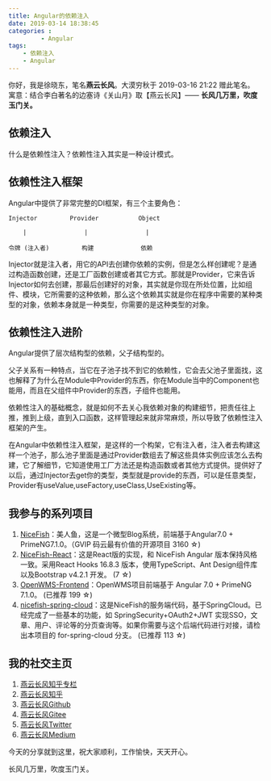 ```yaml
---
title: Angular的依赖注入
date: 2019-03-14 18:38:45
categories :
         - Angular
tags: 
    - 依赖注入
    - Angular
---
```


你好，我是徐晓东，笔名**燕云长风**。大漠穷秋于 2019-03-16 21:22 赠此笔名。
寓意：结合李白著名的边塞诗《关山月》取【燕云长风】—— **长风几万里，吹度玉门关。**

## 依赖注入
什么是依赖性注入？依赖性注入其实是一种设计模式。

 ## 依赖性注入框架
Angular中提供了非常完整的DI框架，有三个主要角色：
```
Injector         Provider           Object  

    |                |                |

令牌 (注入者)         构建             依赖
```
Injector就是注入者，用它的API去创建你依赖的实例，但是怎么样创建呢？是通过构造函数创建，还是工厂函数创建或者其它方式。那就是Provider，它来告诉Injector如何去创建，那最后创建好的对象，其实就是你现在所处位置，比如组件、模块，它所需要的这种依赖，那么这个依赖其实就是你在程序中需要的某种类型的对象，依赖本身就是一种类型，你需要的是这种类型的对象。

## 依赖性注入进阶
Angular提供了层次结构型的依赖，父子结构型的。

父子关系有一种特点，当它在子池子找不到它的依赖性，它会去父池子里面找，这也解释了为什么在Module中Provider的东西，你在Module当中的Component也能用，而且在父组件中Provider的东西，子组件也能用。

依赖性注入的基础概念，就是如何不去关心我依赖对象的构建细节，把责任往上推，推到上级，直到入口函数，这样管理起来就非常麻烦，所以导致了依赖性注入框架的产生。

在Angular中依赖性注入框架，是这样的一个构架，它有注入者，注入者去构建这样一个池子，那么池子里面是通过Provider数组去了解这些具体实例应该怎么去构建，它了解细节，它知道使用工厂方法还是构造函数或者其他方式提供。提供好了以后，通过Injector去get你的类型，类型就是provide的东西，可以是任意类型，Provider有useValue,useFactory,useClass,UseExisting等。

## 我参与的系列项目

1. [NiceFish]( https://gitee.com/mumu-osc/NiceFish)：美人鱼，这是一个微型Blog系统，前端基于Angular7.0 + PrimeNG7.1.0。（GVIP 码云最有价值的开源项目 3160 ☆)
2. [NiceFish-React]( https://gitee.com/mumu-osc/NiceFish-React)：这是React版的实现，和 NiceFish Angular 版本保持风格一致。采用React Hooks 16.8.3 版本，使用TypeScript、Ant Design组件库以及Bootstrap v4.2.1 开发。  (7 ☆)
3. [OpenWMS-Frontend](https://gitee.com/mumu-osc/OpenWMS-Frontend)：OpenWMS项目前端基于 Angular 7.0 + PrimeNG 7.1.0。  (已推荐 199 ☆)
4. [nicefish-spring-cloud](https://gitee.com/mumu-osc/nicefish-spring-cloud)：这是NiceFish的服务端代码，基于SpringCloud。已经完成了一些基本的功能，如 SpringSecurity+OAuth2+JWT 实现SSO，文章、用户、评论等的分页查询等。如果你需要与这个后端代码进行对接，请检出本项目的 for-spring-cloud 分支。 (已推荐 113 ☆)

## 我的社交主页  

1. [燕云长风知乎专栏](https://zhuanlan.zhihu.com/yanyunchangfeng)  
2. [燕云长风知乎](https://zhihu.com/people/hbxyxuxiaodong)  
3. [燕云长风Github](https://github.com/yanyunchangfeng)  
4. [燕云长风Gitee](https://gitee.com/yanyunchangfeng)  
5. [燕云长风Twitter](https://twitter.com/yanyunchangfeng)  
6. [燕云长风Medium](https://medium.com/@yanyunchangfeng)  

今天的分享就到这里，祝大家顺利，工作愉快，天天开心。

长风几万里，吹度玉门关。